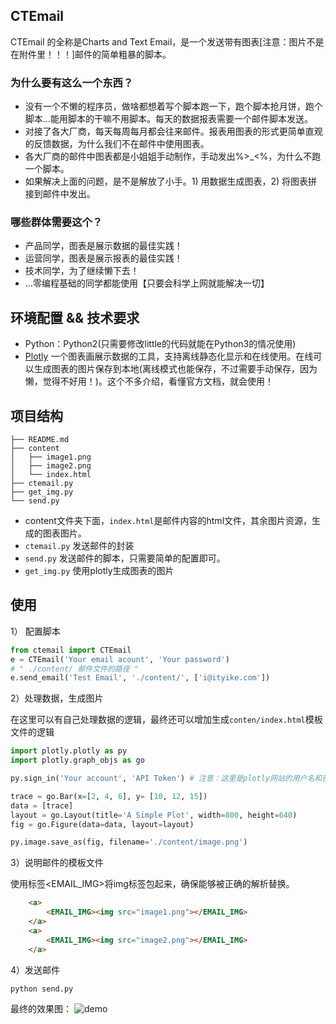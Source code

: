 ## CTEmail

CTEmail 的全称是Charts and Text Email，是一个发送带有图表[注意：图片不是在附件里！！！]邮件的简单粗暴的脚本。

### 为什么要有这么一个东西？
* 没有一个不懒的程序员，做啥都想着写个脚本跑一下，跑个脚本抢月饼，跑个脚本...能用脚本的干嘛不用脚本。每天的数据报表需要一个邮件脚本发送。
* 对接了各大厂商，每天每周每月都会往来邮件。报表用图表的形式更简单直观的反馈数据，为什么我们不在邮件中使用图表。
* 各大厂商的邮件中图表都是小姐姐手动制作，手动发出%>_<%，为什么不跑一个脚本。
* 如果解决上面的问题，是不是解放了小手。1) 用数据生成图表，2) 将图表拼接到邮件中发出。

### 哪些群体需要这个？
* 产品同学，图表是展示数据的最佳实践！
* 运营同学，图表是展示报表的最佳实践！
* 技术同学，为了继续懒下去！
* ...零编程基础的同学都能使用【只要会科学上网就能解决一切】


## 环境配置 && 技术要求

* Python：Python2(只需要修改little的代码就能在Python3的情况使用)
* [Plotly](https://plot.ly/) 一个图表画展示数据的工具，支持离线静态化显示和在线使用。在线可以生成图表的图片保存到本地(离线模式也能保存，不过需要手动保存，因为懒，觉得不好用！)。这个不多介绍，看懂官方文档，就会使用！

## 项目结构

```
├── README.md
├── content
│   ├── image1.png
│   ├── image2.png
│   └── index.html
├── ctemail.py
├── get_img.py
└── send.py
```

* content文件夹下面，`index.html`是邮件内容的html文件，其余图片资源，生成的图表图片。
* `ctemail.py` 发送邮件的封装
* `send.py` 发送邮件的脚本，只需要简单的配置即可。
* `get_img.py` 使用plotly生成图表的图片


## 使用

1） 配置脚本
```python
from ctemail import CTEmail
e = CTEmail('Your email acount', 'Your password')
# " ./content/ 邮件文件的路径 "
e.send_email('Test Email', './content/', ['i@ityike.com'])
```

2）处理数据，生成图片

在这里可以有自己处理数据的逻辑，最终还可以增加生成`conten/index.html`模板文件的逻辑

```python
import plotly.plotly as py
import plotly.graph_objs as go

py.sign_in('Your account', 'API Token') # 注意：这里是plotly网站的用户名和密码

trace = go.Bar(x=[2, 4, 6], y= [10, 12, 15])
data = [trace]
layout = go.Layout(title='A Simple Plot', width=800, height=640)
fig = go.Figure(data=data, layout=layout)

py.image.save_as(fig, filename='./content/image.png')
```

3）说明邮件的模板文件

使用标签<EMAIL_IMG>将img标签包起来，确保能够被正确的解析替换。
```html
    <a>
        <EMAIL_IMG><img src="image1.png"></EMAIL_IMG>
    </a>
    <a>
        <EMAIL_IMG><img src="image2.png"></EMAIL_IMG>
    </a>
```

4）发送邮件

```bash
python send.py
```

最终的效果图：
![demo]()




